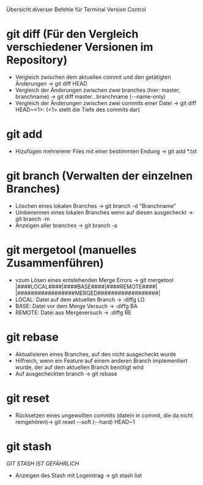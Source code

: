 Übersicht diverser Befehle für Terminal Version Control
# git diff (Für den Vergleich verschiedener Versionen im Repository)

  - Vergleich zwischen dem aktuellen commit und den getätigten Änderungen -> git diff HEAD
  - Vergleich der Änderungen zwischen zwei branches (hier: master, branchname) -> git diff master...branchname (--name-only)
  - Vergleich der Änderungen zwischen zwei commits einer Datei -> git diff HEAD~<1>:<path-to-file> <path-to-file> (<1> stellt die Tiefe des commits dar)

# git add

  - Hizufügen mehrererer Files mit einer bestimmten Endung -> git add \*.txt

# git branch (Verwalten der einzelnen Branches)

  - Löschen eines lokalen Branches -> git branch -d "Branchname"
  - Umbenennen eines lokalen Branches wenn auf diesen ausgecheckt -> git branch -m <new name>
  - Anzeigen aller branches -> git branch -a

# git mergetool (manuelles Zusammenführen)

  - vzum Lösen eines entstehenden Merge Errors -> git mergetool
  |####LOCAL####|####BASE####|####REMOTE####|
  |#################MERGED##################|
  - LOCAL:  Datei auf dem aktuellen Branch -> :diffg LO
  - BASE:   Datei vor dem Merge Versuch -> :diffg BA
  - REMOTE: Datei aus Mergeversuch -> :diffg RE

# git rebase

  - Aktualisieren eines Branches, auf den nicht ausgecheckt wurde
  - Hilfreich, wenn ein Feature auf einem anderen Branch implementiert wurde, der auf dem aktuellen Branch benötigt wird
  - Auf ausgecheckten branch -> git rebase <remote-branch>

# git reset

  - Rücksetzen eines ungewollten commits (datein in commit, die da nicht reingehören)-> git reset --soft (--hard) HEAD~1

#  git stash

*GIT STASH IST GEFÄHRLICH*

- Anzeigen des Stash mit Logeintrag -> git stash list
